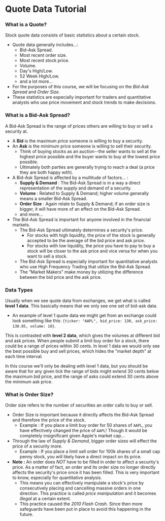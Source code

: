 # Quote Data Tutorial

### What is a Quote?
Stock quote data consists of basic statistics about a certain stock.
-   Quote data generally includes...:
       -   Bid-Ask Spread.
       -   Most recent order size.
       -   Most recent stock price.
       -   Volume.
       -   Day's High/Low.
       -   52 Week High/Low.
	   -   and a lot more...
-   For the purposes of this course, we will be focusing on the *Bid-Ask Spread* and *Order Size*.
-   These statistics are especially important for traders and quantitative analysts who use price movement and stock trends to make decisions.

### What is a Bid-Ask Spread?
A Bid-Ask Spread is the range of prices others are willing to buy or sell a security at.
-   A **Bid** is the maximum price someone is willing to buy a security.
-   An **Ask** is the minimum price someone is willing to sell their security.
       -   Think of buying stocks as an auction--the seller wants to sell at the highest price possible and the buyer wants to buy at the lowest price possible. 
	   - Ultimately both parties are generally trying to reach a deal (a price they are both happy with).
-   A Bid-Ask Spread is affected by a multitude of factors... :
       -   **Supply & Demand** : The Bid-Ask Spread is in a way a direct representation of the supply and demand of a security.
       -   **Volume** : Related to Supply & Demand; higher volume generally means a smaller Bid-Ask Spread.
       -   **Order Size** : Again relate to Supply & Demand; if an order size is bigger, it will have more of an effect on the Bid-Ask Spread.
       -   and more...
-   The Bid-Ask Spread is important for anyone involved in the financial markets.
       -   The Bid-Ask Spread ultimately determines a security's price.
           -   For stocks with high liquidity, the price of the stock is generally accepted to be the average of the bid price and ask price.
		   -   For stocks with low liquidity, the price you have to pay to buy a stock will be closer to the ask price and vice versa for when you want to sell a stock.
       -   The Bid-Ask Spread is especially important for quantitative analysts who use High Frequency Trading that utilize the Bid-Ask Spread.
       -   The "Market Makers" make money by utilizing the difference between the bid price and the ask price.
    
### Data Types
Usually when we see quote data from exchanges, we get what is called **level 1 data**.  This basically means that we only see one set of
bid-ask data.  
- An example of level 1 quote data we might get from an exchange could look something like this:
```{ticker: "AAPL", bid_price: 130, ask_price: 130.05, volume: 10}```.
  
This is contrasted with **level 2 data**, which gives the volumes at different bid and ask prices.  When people submit a limit buy order for a stock,
there could be a range of prices within 30 cents.  In level 1 data we would only see the best possible buy and sell prices, which hides 
the "market depth" at each time interval.

In this course we'll only be dealing with level 1 data, but you should be aware that for any given tick the range of bids might extend 30 cents
below the maximum bid price, and the range of asks could extend 30 cents above the minimum ask price.  

### What is Order Size?
Order size refers to the number of securities an order calls to buy or sell.
-   Order Size is important because it directly affects the Bid-Ask Spread and therefore the price of the stock.
       -   Example : If you place a limit buy order for 50 shares of `AAPL`, you have effectively changed the price of `AAPL`! Though it would be completely insignificant given Apple's market cap...
-   Through the law of *Supply & Demand*, bigger order sizes will effect the price of a security more.
       -   Example : If you place a limit sell order for 100k shares of a small cap penny stock, you will likely have a direct impact on its price.
-   **Note :** An order does *NOT* have to be filled in order to affect a security's price. As a matter of fact, an order and its order size no longer directly affects the security's price once it has been filled. This is very important to know, especially for quantitative analysis.
       -   This means you can effectively manipulate a stock's price by consecutively placing and cancelling massive orders in one direction. This practice is called *price manipulation* and it becomes *illegal* at a certain extent.
       -   This practice caused the *2010 Flash Crash*. Since then more safeguards have been put in place to avoid this happening in the future.